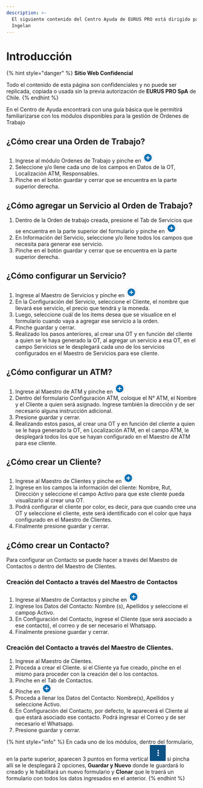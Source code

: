```yaml
---
description: >-
  El siguiente contenido del Centro Ayuda de EURUS PRO está dirigido para
  Ingelan
---
```


# Introducción

{% hint style="danger" %}
**Sitio Web Confidencial**

Todo el contenido de esta página son confidenciales y no puede ser replicada, copiada o usada sin la previa autorización de **EURUS PRO SpA** de Chile.
{% endhint %}

En el Centro de Ayuda encontrará con una guía básica que le permitirá familiarizarse con los módulos disponibles para la gestión de Órdenes de Trabajo

## ¿Cómo crear una Orden de Trabajo?

1. Ingrese al módulo Ordenes de Trabajo y pinche en ![](<.gitbook/assets/image (2).png>)
2. Seleccione y/o llene cada uno de los campos en Datos de la OT, Localización ATM, Responsables.
3. Pinche en el botón guardar y cerrar que se encuentra en la parte superior derecha.

## ¿Cómo agregar un Servicio al Orden de Trabajo?

1. Dentro de la Orden de trabajo creada, presione el Tab de Servicios que se encuentra en la parte superior del formulario y pinche en ![](<.gitbook/assets/image (1).png>)
2. En Información del Servicio, seleccione y/o llene todos los campos que necesita para generar ese servicio.
3. Pinche en el botón guardar y cerrar que se encuentra en la parte superior derecha.

## ¿Cómo configurar un Servicio?

1. Ingrese al Maestro de Servicios y pinche en ![](<.gitbook/assets/image (1).png>)
2. En la Configuración del Servicio, seleccione el Cliente, el nombre que llevará ese servicio, el precio que tendrá y la moneda.
3. Luego, seleccione cuál de los items desea que se visualice en el formulario cuando vaya a agregar ese servicio a la orden.
4. Pinche guardar y cerrar.
5. Realizado los pasos anteriores, al crear una OT y en función del cliente a quien se le haya generado la OT, al agregar un servicio a esa OT, en el campo Servicios se le desplegará cada uno de los servicios configurados en el Maestro de Servicios para ese cliente.

## ¿Cómo configurar un ATM?

1. Ingrese al Maestro de ATM y pinche en ![](<.gitbook/assets/image (1).png>)
2. Dentro del formulario Configuración ATM, coloque el N° ATM, el Nombre y el Cliente a quien será asignado. Ingrese también la dirección y de ser necesario alguna instrucción adicional.
3. Presione guardar y cerrar.
4. Realizando estos pasos, al crear una OT y en función del cliente a quien se le haya generado la OT, en Localización ATM, en el campo ATM, le desplegará todos los que se hayan configurado en el  Maestro de ATM para ese cliente.

## ¿Cómo crear un Cliente?

1. Ingrese al Maestro de Clientes y pinche en ![](<.gitbook/assets/image (1).png>)&#x20;
2. Ingrese en los campos la información del cliente: Nombre, Rut, Dirección y seleccione el campo Activo para que este cliente pueda visualizarlo al crear una OT.
3. Podrá configurar el cliente por color, es decir, para que cuando cree una OT y seleccione el cliente, este será identificado con el color que haya configurado en el Maestro de Clientes.
4. Finalmente presione guardar y cerrar.

## ¿Cómo crear un Contacto?

Para configurar un Contacto se puede hacer a través del Maestro de Contactos o dentro del Maestro de Clientes.

### Creación del Contacto a través del Maestro de Contactos

1. Ingrese al Maestro de Contactos y pinche en ![](<.gitbook/assets/image (1).png>)&#x20;
2. Ingrese los Datos del Contacto: Nombre (s), Apellidos y seleccione el campop Activo.
3. En Configuración del Contacto, ingrese el Cliente (que será asociado a ese contacto), el correo  y de ser necesario el Whatsapp.
4. Finalmente presione guardar y cerrar.

### Creación del Contacto a través del Maestro de Clientes.

1. Ingrese al Maestro de Clientes.
2. Proceda a crear el Cliente. si el Cliente ya fue creado, pinche en el mismo para proceder con la creación del o los contactos.
3. Pinche en el Tab de Contactos.
4. Pinche en ![](<.gitbook/assets/image (1).png>)&#x20;
5. Proceda a llenar los Datos del Contacto: Nombre(s), Apellidos y seleccione Activo.
6. En Configuración del Contacto, por defecto, le aparecerá el Cliente al que estará asociado ese contacto. Podrá ingresar el Correo y de ser necesario el Whatsapp.
7. Presione guardar y cerrar.

{% hint style="info" %}
En cada uno de los módulos, dentro del formulario, en la parte superior, aparecen 3 puntos en forma vertical ![](.gitbook/assets/image.png) si pincha allí se le desplegará 2 opciones, **Guardar y Nuevo** donde le guardará lo creado y le habilitará un nuevo formulario y **Clonar** que le traerá un formulario con todos los datos ingresados en el anterior.
{% endhint %}

&#x20;



####

###



##
